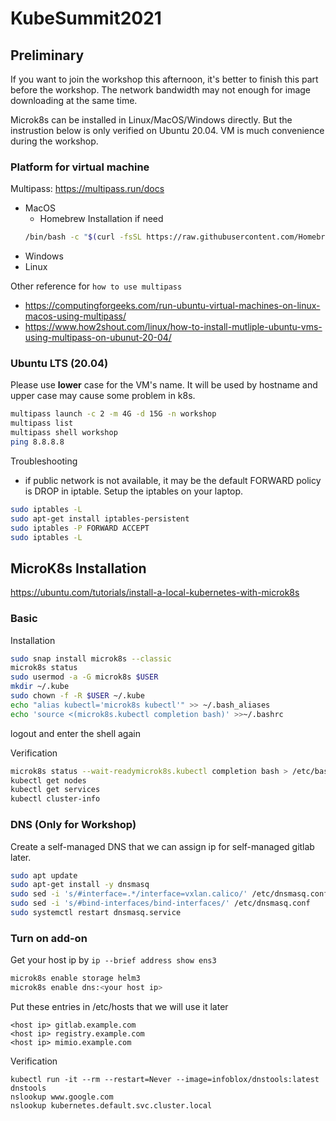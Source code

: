 # KubeSummit2021

## Preliminary

If you want to join the workshop this afternoon, it's better to finish this part before the workshop. The network bandwidth may not enough for image downloading at the same time. 

Microk8s can be installed in Linux/MacOS/Windows directly. But the instrustion below is only verified on Ubuntu 20.04. VM is much convenience during the workshop.

### Platform for virtual machine

Multipass: https://multipass.run/docs

* MacOS
  * Homebrew Installation if need
  ``` bash
  /bin/bash -c "$(curl -fsSL https://raw.githubusercontent.com/Homebrew/install/master/install.sh)"
  ```
* Windows
* Linux

Other reference for `how to use multipass`
* https://computingforgeeks.com/run-ubuntu-virtual-machines-on-linux-macos-using-multipass/
* https://www.how2shout.com/linux/how-to-install-mutliple-ubuntu-vms-using-multipass-on-ubunut-20-04/

### Ubuntu LTS (20.04)

Please use **lower** case for the VM's name. It will be used by hostname and upper case may cause some problem in k8s.

```bash
multipass launch -c 2 -m 4G -d 15G -n workshop
multipass list
multipass shell workshop
ping 8.8.8.8
```

Troubleshooting
* if public network is not available, it may be the default FORWARD policy is DROP in iptable. Setup the iptables on your laptop.

```bash
sudo iptables -L
sudo apt-get install iptables-persistent
sudo iptables -P FORWARD ACCEPT
sudo iptables -L
```

## MicroK8s Installation

https://ubuntu.com/tutorials/install-a-local-kubernetes-with-microk8s

### Basic

Installation

```bash
sudo snap install microk8s --classic
microk8s status
sudo usermod -a -G microk8s $USER
mkdir ~/.kube
sudo chown -f -R $USER ~/.kube
echo "alias kubectl='microk8s kubectl'" >> ~/.bash_aliases
echo 'source <(microk8s.kubectl completion bash)' >>~/.bashrc
```
logout and enter the shell again

Verification

```bash
microk8s status --wait-readymicrok8s.kubectl completion bash > /etc/bash_completion.d/kubectl
kubectl get nodes
kubectl get services
kubectl cluster-info
```

### DNS (Only for Workshop)

Create a self-managed DNS that we can assign ip for self-managed gitlab later.

```bash
sudo apt update
sudo apt-get install -y dnsmasq
sudo sed -i 's/#interface=.*/interface=vxlan.calico/' /etc/dnsmasq.conf
sudo sed -i 's/#bind-interfaces/bind-interfaces/' /etc/dnsmasq.conf
sudo systemctl restart dnsmasq.service
```

### Turn on add-on

Get your host ip by `ip --brief address show ens3`

```bash
microk8s enable storage helm3
microk8s enable dns:<your host ip>
```

Put these entries in /etc/hosts that we will use it later
```text
<host ip> gitlab.example.com
<host ip> registry.example.com
<host ip> mimio.example.com
```

Verification
```
kubectl run -it --rm --restart=Never --image=infoblox/dnstools:latest dnstools
nslookup www.google.com
nslookup kubernetes.default.svc.cluster.local
```
